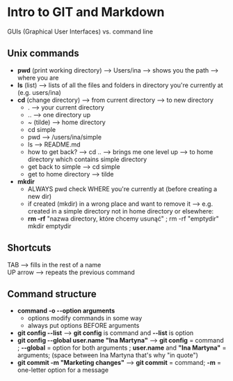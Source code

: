 # Intro to GIT and Markdown

GUIs (Graphical User Interfaces) vs. command line
  
## **Unix commands**<br>
* **pwd** (print working directory) --> Users/ina --> shows you the path --> where you are<br>
* **ls** (list) --> lists of all the files and folders in directory you're currently at (e.g. users/ina)<br>
* **cd** (change directory) --> from current directory --> to new directory<br>
    -  . --> your current directory<br>
    - .. --> one directory up<br>
    - ~ (tilde) --> home directory<br>
    - cd simple<br>
    - pwd --> /users/ina/simple<br>
    - ls --> README.md<br>
    - how to get back? --> cd .. --> brings me one level up --> to home directory which contains simple directory<br>
    - get back to simple --> cd simple<br>
    - get to home directory --> tilde<br>
* **mkdir**<br>
    - ALWAYS pwd check WHERE you're currently at (before creating a new dir)<br>
    - if created (mkdir) in a wrong place and want to remove it --> e.g. created in a simple directory not in home directory or elsewhere:<br>
    - **rm -rf** "nazwa directory, które chcemy usunąć" ; rm -rf "emptydir"<br>
      mkdir emptydir<br>
     
## **Shortcuts**<br>
  TAB --> fills in the rest of a name<br>
  UP arrow --> repeats the previous command<br>

## Command structure<br>
- **command -o --option arguments**<br>
  - options modify commands in some way
  - always put options BEFORE arguments
- **git config --list** --> **git config** is command and **--list** is option<br>
- **git config --global user.name "Ina Martyna"** --> **git config** = command ; **--global** = option for both arguments ; **user.name** and **"Ina Martyna"** = arguments; (space between Ina Martyna that's why "in quote")<br>
- **git commit -m "Marketing changes"** --> **git commit** = command; **-m** = one-letter option for a message<br>










  
